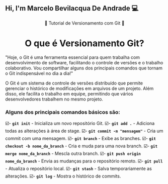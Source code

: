 ## Hi, I'm Marcelo Bevilacqua De Andrade 💻

<p align="center"> 📜 Tutorial de Versionamento com Git 📜 </p>

<h1 align="center"> O que é <strong>Versionamento Git?</strong> </h1>

<p>"Hoje, o Git é uma ferramenta essencial para quem trabalha com desenvolvimento de software, facilitando o controle de versões e o trabalho colaborativo. Vou compartilhar alguns dos principais comandos que tornam o Git indispensável no dia a dia!"</p>

<p>O Git é um sistema de controle de versões distribuído que permite gerenciar o histórico de modificações em arquivos de um projeto. Além disso, ele facilita o trabalho em equipe, permitindo que vários desenvolvedores trabalhem no mesmo projeto.</p>

### Alguns dos principais comandos básicos são:

☑️- **`git init`** - Inicializa um novo repositório Git.
☑️- **`git add .`** - Adiciona todas as alterações à área de stage.
☑️- **`git commit -m "mensagem"`** - Cria um commit com uma mensagem.
☑️- **`git branch`** - Exibe as branches.
☑️- **`git checkout -b nome_da_branch`** - Cria e muda para uma nova branch.
☑️- **`git merge nome_da_branch`** - Mescla outra branch.
☑️- **`git push origin nome_da_branch`** - Envia as mudanças para o repositório remoto.
☑️- **`git pull`** - Atualiza o repositório local.
☑️- **`git stash`** - Salva temporariamente as alterações.
☑️- **`git log`** - Mostra o histórico de commits.
